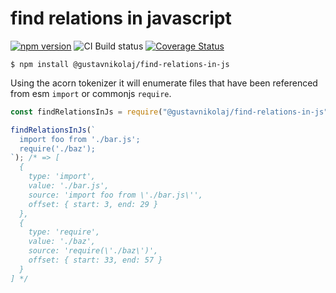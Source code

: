 # find relations in javascript

[![npm version](https://badge.fury.io/js/%40gustavnikolaj%2Ffind-relations-in-js.svg)](https://www.npmjs.com/package/@gustavnikolaj/find-relations-in-js)
![CI Build status](https://github.com/gustavnikolaj/find-relations-in-js/workflows/CI/badge.svg)
[![Coverage Status](https://coveralls.io/repos/github/gustavnikolaj/find-relations-in-js/badge.svg?branch=master)](https://coveralls.io/github/gustavnikolaj/find-relations-in-js?branch=master)

```
$ npm install @gustavnikolaj/find-relations-in-js
```

Using the acorn tokenizer it will enumerate files that have been referenced from
esm `import` or commonjs `require`.

```js
const findRelationsInJs = require("@gustavnikolaj/find-relations-in-js");

findRelationsInJs(`
  import foo from './bar.js';
  require('./baz');
`); /* => [
  {
    type: 'import',
    value: './bar.js',
    source: 'import foo from \'./bar.js\'',
    offset: { start: 3, end: 29 }
  },
  {
    type: 'require',
    value: './baz',
    source: 'require(\'./baz\')',
    offset: { start: 33, end: 57 }
  }
] */
```
